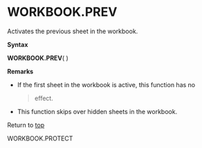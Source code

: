 WORKBOOK.PREV
=============

Activates the previous sheet in the workbook.

**Syntax**

**WORKBOOK.PREV**( )

**Remarks**

-   If the first sheet in the workbook is active, this function has no
    > effect.

-   This function skips over hidden sheets in the workbook.

Return to [top](#T)

WORKBOOK.PROTECT
